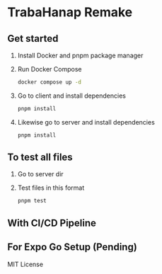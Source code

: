 # TrabaHanap Remake

## Get started


1. Install Docker and pnpm package manager
2. Run Docker Compose

   ```bash
   docker compose up -d
   ```
3. Go to client and install dependencies

   ```bash
   pnpm install
   ```
4. Likewise go to server and install dependencies

   ```bash
   pnpm install
   ```

## To test all files 

1. Go to server dir
2. Test files in this format

   ```bash
   pnpm test 
   ```

## With CI/CD Pipeline

## For Expo Go Setup (Pending)

MIT License
